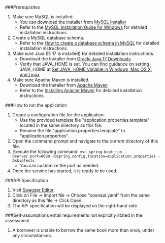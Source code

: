 ###Prerequisites

1. Make sure MySQL is installed.
   - You can download the installer from [MySQL Installer](https://dev.mysql.com/downloads/installer/)
   - Refer to the [MySQL Installation Guide for Windows](https://dev.mysql.com/doc/mysql-installation-excerpt/5.7/en/mysql-installer.html) for detailed installation instructions.
2. Create a MySQL database schema.
   - Refer to the [How to create a database schema in MySQL](https://www.theserverside.com/blog/Coffee-Talk-Java-News-Stories-and-Opinions/How-to-create-a-database-schema-with-the-MySQL-Workbench) for detailed installation instructions.
3. Make sure Java EE 17 is installed) for detailed installation instructions.
   - Download the Installer from [Oracle Java 17 Downloads](https://www.oracle.com/java/technologies/downloads/#java17)
   - Verify that JAVA_HOME is set. You can find guidance on setting JAVA_HOME at [Set JAVA_HOME Variable in Windows, Mac OS X, and Linux](https://www.baeldung.com/java-home-on-windows-mac-os-x-linux)
4. Make sure Apache Maven is installed.
   - Download the Installer from [Apache Maven](https://maven.apache.org/download.cgi)
   - Refer to the [Installing Apache Maven](https://maven.apache.org/install.html) for detailed installation instructions.

###How to run the application
1. Create a configuration file for the application:
   - Use the provided template file "application.properties.template" located in the same directory as this file.
   - Rename the file "application.properties.template" to "application.properties".
2. Open the command prompt and navigate to the current directory of this file.
3. Execute the following command: `mvn spring-boot:run -Dserver.port=8080 -Dspring.config.location=application.properties -DskipTests`
   - You can customize the port as needed.
4. Once the service has started, it is ready to be used.

###API Specification

1. Visit [Swagger Editor](https://editor.swagger.io).
2. Click on File -> Import file -> Choose "openapi.yaml" from the same directory as this file -> Click Open.
3. The API specification will be displayed on the right-hand side.

###Self-assumptions entail requirements not explicitly stated in the assessment
1. A borrower is unable to borrow the same book more than once, under any circumstances.